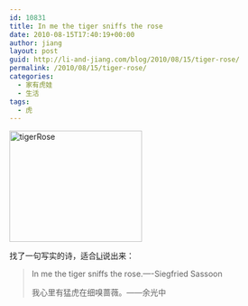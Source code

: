 ```yaml
---
id: 10831
title: In me the tiger sniffs the rose
date: 2010-08-15T17:40:19+00:00
author: jiang
layout: post
guid: http://li-and-jiang.com/blog/2010/08/15/tiger-rose/
permalink: /2010/08/15/tiger-rose/
categories:
  - 家有虎娃
  - 生活
tags:
  - 虎
---
```

[<img style="border-right-width: 0px; display: inline; border-top-width: 0px; border-bottom-width: 0px; border-left-width: 0px" title="tigerRose" border="0" alt="tigerRose" src="http://jiangtanghu.com/cn/wp-content/uploads/2010/08/tigerrose-thumb.jpg" width="235" height="197" />](http://jiangtanghu.com/cn/wp-content/uploads/2010/08/tigerrose.jpg) 

找了一句写实的诗，适合[Li](http://li-and-jiang.com/blog/author/li/)说出来：

> In me the tiger sniffs the rose.&#8212;-Siegfried Sassoon
> 
> 我心里有猛虎在细嗅蔷薇。——余光中